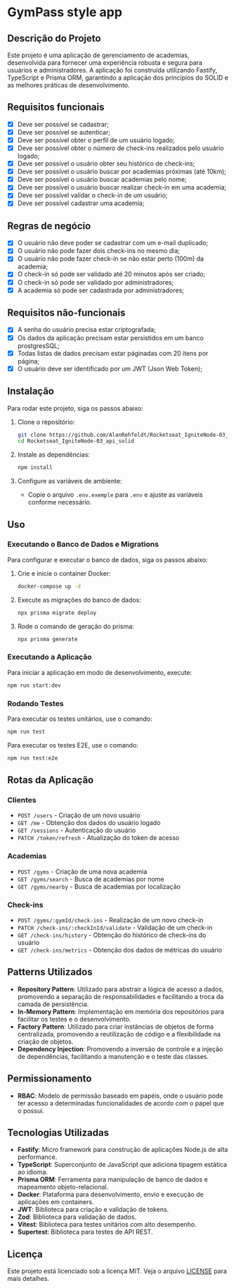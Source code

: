 # GymPass style app

## Descrição do Projeto

Este projeto é uma aplicação de gerenciamento de academias, desenvolvida para fornecer uma experiência robusta e segura para usuários e administradores. A aplicação foi construída utilizando Fastify, TypeScript e Prisma ORM, garantindo a aplicação dos princípios do SOLID e as melhores práticas de desenvolvimento.

## Requisitos funcionais

- [x] Deve ser possível se cadastrar;
- [x] Deve ser possível se autenticar;
- [x] Deve ser possível obter o perfil de um usuário logado;
- [x] Deve ser possível obter o número de check-ins realizados pelo usuário logado;
- [x] Deve ser possível o usuário obter seu histórico de check-ins;
- [x] Deve ser possível o usuário buscar por academias próximas (até 10km);
- [x] Deve ser possível o usuário buscar academias pelo nome;
- [x] Deve ser possível o usuário buscar realizar check-in em uma academia;
- [x] Deve ser possível validar o check-in de um usuário;
- [x] Deve ser possível cadastrar uma academia;

## Regras de negócio

- [x] O usuário não deve poder se cadastrar com um e-mail duplicado;
- [x] O usuário não pode fazer dois check-ins no mesmo dia;
- [x] O usuário não pode fazer check-in se não estar perto (100m) da academia;
- [x] O check-in só pode ser validado até 20 minutos após ser criado;
- [x] O check-in só pode ser validado por administradores;
- [x] A academia só pode ser cadastrada por administradores;

## Requisitos não-funcionais

- [x] A senha do usuário precisa estar criptografada;
- [x] Os dados da aplicação precisam estar persistidos em um banco prostgresSQL;
- [x] Todas listas de dados precisam estar páginadas com 20 itens por página;
- [x] O usuário deve ser identificado por um JWT (Json Web Token);

## Instalação

Para rodar este projeto, siga os passos abaixo:

1. Clone o repositório:

    ```bash
    git clone https://github.com/AlanRehfeldt/Rocketseat_IgniteNode-03_api_solid
    cd Rocketseat_IgniteNode-03_api_solid
    ```

2. Instale as dependências:

    ```bash
    npm install
    ```

3. Configure as variáveis de ambiente:

    - Copie o arquivo `.env.exemple` para `.env` e ajuste as variáveis conforme necessário.

## Uso

### Executando o Banco de Dados e Migrations

Para configurar e executar o banco de dados, siga os passos abaixo:

1. Crie e inicie o container Docker:

    ```bash
    docker-compose up -d
    ```

2. Execute as migrações do banco de dados:

    ```bash
    npx prisma migrate deploy
    ```

3. Rode o comando de geração do prisma:

    ```bash
    npx prisma generate
    ```

### Executando a Aplicação

Para iniciar a aplicação em modo de desenvolvimento, execute:

```bash
npm run start:dev
```

### Rodando Testes

Para executar os testes unitários, use o comando:

```bash
npm run test
```

Para executar os testes E2E, use o comando:

```bash
npm run test:e2e
```

## Rotas da Aplicação

### Clientes

- `POST /users` - Criação de um novo usuário
- `GET /me` - Obtenção dos dados do usuário logado
- `GET /sessions` - Autenticação do usuário
- `PATCH /token/refresh` - Atualização do token de acesso

### Academias

- `POST /gyms` - Criação de uma nova academia
- `GET /gyms/search` - Busca de academias por nome
- `GET /gyms/nearby` - Busca de academias por localização

### Check-ins

- `POST /gyms/:gymId/check-ins` - Realização de um novo check-in
- `PATCH /check-ins/:checkInId/validate` - Validação de um check-in
- `GET /check-ins/history` - Obtenção do histórico de check-ins do usuário
- `GET /check-ins/metrics` - Obtenção dos dados de métricas do usuário

## Patterns Utilizados

- **Repository Pattern**: Utilizado para abstrair a lógica de acesso a dados, promovendo a separação de responsabilidades e facilitando a troca da camada de persistência.
- **In-Memory Pattern**: Implementação em memória dos repositórios para facilitar os testes e o desenvolvimento.
- **Factory Pattern**: Utilizado para criar instâncias de objetos de forma centralizada, promovendo a reutilização de código e a flexibilidade na criação de objetos.
- **Dependency Injection**: Promovendo a inversão de controle e a injeção de dependências, facilitando a manutenção e o teste das classes.

## Permissionamento

- **RBAC**: Modelo de permissão baseado em papéis, onde o usuário pode ter acesso a determinadas funcionalidades de acordo com o papel que o possui.

## Tecnologias Utilizadas

- **Fastify**: Micro framework para construção de aplicações Node.js de alta performance.
- **TypeScript**: Superconjunto de JavaScript que adiciona tipagem estática ao idioma.
- **Prisma ORM**: Ferramenta para manipulação de banco de dados e mapeamento objeto-relacional.
- **Docker**: Plataforma para desenvolvimento, envio e execução de aplicações em containers.
- **JWT**: Biblioteca para criação e validação de tokens.
- **Zod**: Biblioteca para validação de dados.
- **Vitest**: Biblioteca para testes unitários com alto desempenho.
- **Supertest**: Biblioteca para testes de API REST.

## Licença

Este projeto está licenciado sob a licença MIT. Veja o arquivo [LICENSE](LICENSE) para mais detalhes.

